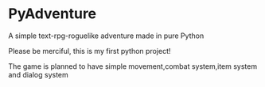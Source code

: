 # PyAdventure
A simple text-rpg-roguelike adventure made in pure Python

Please be merciful, this is my first python project!

The game is planned to have simple movement,combat system,item system and dialog system
